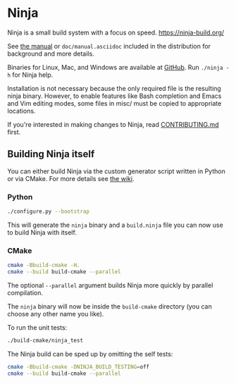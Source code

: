 # Ninja

Ninja is a small build system with a focus on speed.
https://ninja-build.org/

See [the manual](https://ninja-build.org/manual.html) or
`doc/manual.asciidoc` included in the distribution for background
and more details.

Binaries for Linux, Mac, and Windows are available at
  [GitHub](https://github.com/ninja-build/ninja/releases).
Run `./ninja -h` for Ninja help.

Installation is not necessary because the only required file is the
resulting ninja binary. However, to enable features like Bash
completion and Emacs and Vim editing modes, some files in misc/ must be
copied to appropriate locations.

If you're interested in making changes to Ninja, read
[CONTRIBUTING.md](CONTRIBUTING.md) first.

## Building Ninja itself

You can either build Ninja via the custom generator script written in Python or
via CMake. For more details see
[the wiki](https://github.com/ninja-build/ninja/wiki).

### Python

```sh
./configure.py --bootstrap
```

This will generate the `ninja` binary and a `build.ninja` file you can now use
to build Ninja with itself.

### CMake

```sh
cmake -Bbuild-cmake -H.
cmake --build build-cmake --parallel
```

The optional `--parallel` argument builds Ninja more quickly by parallel compilation.

The `ninja` binary will now be inside the `build-cmake` directory (you can
choose any other name you like).

To run the unit tests:

```sh
./build-cmake/ninja_test
```

The Ninja build can be sped up by omitting the self tests:

```sh
cmake -Bbuild-cmake -DNINJA_BUILD_TESTING=off
cmake --build build-cmake --parallel
```
